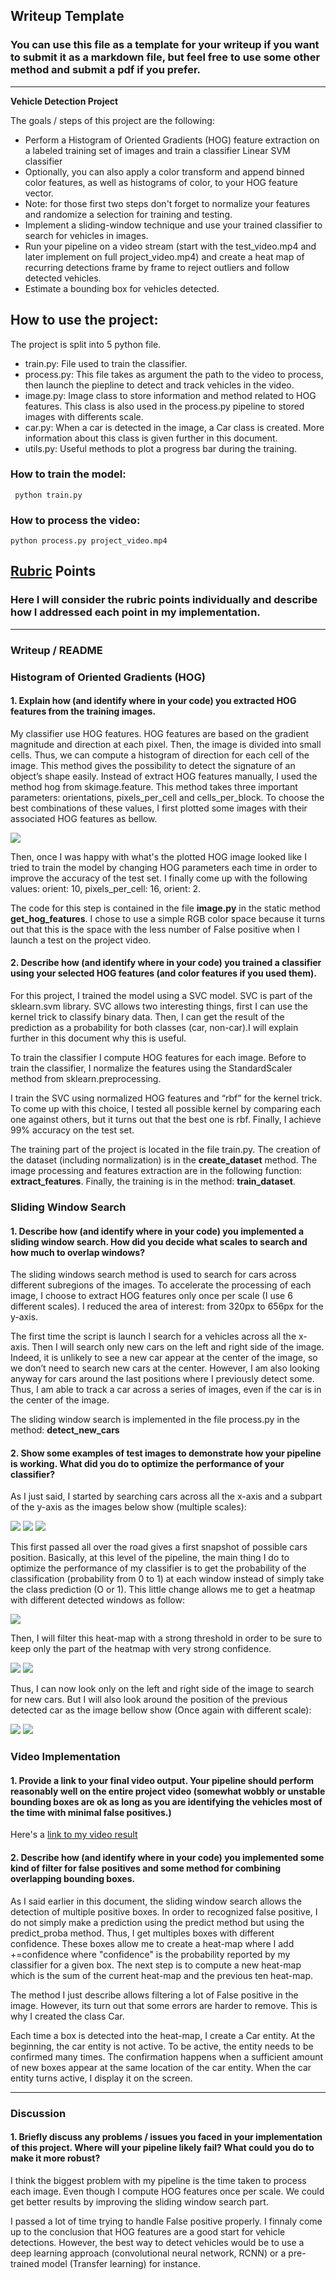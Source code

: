 ## Writeup Template
### You can use this file as a template for your writeup if you want to submit it as a markdown file, but feel free to use some other method and submit a pdf if you prefer.

---

**Vehicle Detection Project**

The goals / steps of this project are the following:

* Perform a Histogram of Oriented Gradients (HOG) feature extraction on a labeled training set of images and train a classifier Linear SVM classifier
* Optionally, you can also apply a color transform and append binned color features, as well as histograms of color, to your HOG feature vector.
* Note: for those first two steps don't forget to normalize your features and randomize a selection for training and testing.
* Implement a sliding-window technique and use your trained classifier to search for vehicles in images.
* Run your pipeline on a video stream (start with the test_video.mp4 and later implement on full project_video.mp4) and create a heat map of recurring detections frame by frame to reject outliers and follow detected vehicles.
* Estimate a bounding box for vehicles detected.

## How to use the project: 

The project is split into 5 python file.

* train.py: File used to train the classifier.
* process.py: This file takes as argument the path to the video to process, then launch the piepline to detect and track vehicles in the video.
* image.py: Image class to store information and method related to HOG features. This class is also used in the process.py pipeline to stored images with differents scale.
* car.py: When a car is detected in the image, a Car class is created. More information about this class is given further in this document.
* utils.py: Useful methods to plot a progress bar during the training.
 
### How to train the model:
`
  python train.py
`

### How to process the video:
`
  python process.py project_video.mp4
`

## [Rubric](https://review.udacity.com/#!/rubrics/513/view) Points
### Here I will consider the rubric points individually and describe how I addressed each point in my implementation.  

---
### Writeup / README

### Histogram of Oriented Gradients (HOG)

#### 1. Explain how (and identify where in your code) you extracted HOG features from the training images.

My classifier use HOG features. HOG features are based on the gradient magnitude and direction at each pixel. Then, the image is divided into small cells. Thus, we can compute a histogram of direction for each cell of the image. This method gives the possibility to detect the signature of an object’s shape easily. Instead of extract HOG features manually, I used the method hog from skimage.feature. This method takes three important parameters: orientations, pixels_per_cell and cells_per_block. To choose the best combinations of these values, I first plotted some images with their associated HOG features as bellow.

<img src="img/hog_exemple.png" />

Then, once I was happy with what's the plotted HOG image looked like I tried to train the model by changing HOG parameters each time in order to improve the accuracy of the test set. I finally come up with the following values: orient: 10, pixels_per_cell: 16, orient: 2.

The code for this step is contained in the file <b>image.py</b> in the static method <b>get_hog_features</b>. I chose to use a simple RGB color space because it turns out that this is the space with the less number of False positive when I launch a test on the project video.

#### 2. Describe how (and identify where in your code) you trained a classifier using your selected HOG features (and color features if you used them).

For this project, I trained the model using a SVC model. SVC is part of the sklearn.svm library. SVC allows two interesting things, first I can use the kernel trick to classify binary data. Then, I can get the result of the prediction as a probability for both classes (car, non-car).I will explain further in this document why this is useful.

To train the classifier I compute HOG features for each image. Before to train the classifier, I normalize the features using the StandardScaler method from sklearn.preprocessing.

I train the SVC using normalized HOG features and “rbf” for the kernel trick. To come up with this choice, I tested all possible kernel by comparing each one against others, but it turns out that the best one is rbf. Finally, I achieve 99% accuracy on the test set.

The training part of the project is located in the file train.py. The creation of the dataset (including normalization) is in the <b>create_dataset</b> method. The image processing and features extraction are in the following function: <b>extract_features</b>. Finally, the training is in the method: <b>train_dataset</b>.

### Sliding Window Search

#### 1. Describe how (and identify where in your code) you implemented a sliding window search.  How did you decide what scales to search and how much to overlap windows?

The sliding windows search method is used to search for cars across different subregions of the images. To accelerate the processing of each image, I choose to extract HOG features only once per scale (I use 6 different scales). I reduced the area of interest: from 320px to 656px for the y-axis.

The first time the script is launch I search for a vehicles across all the x-axis. Then I will search only new cars on the left and right side of the image. Indeed, it is unlikely to see a new car appear at the center of the image, so we don’t need to search new cars at the center. However, I am also looking anyway for cars around the last positions where I previously detect some. Thus, I am able to track a car across a series of images, even if the car is in the center of the image.

The sliding window search is implemented in the file process.py in the method: <b>detect_new_cars</b>

#### 2. Show some examples of test images to demonstrate how your pipeline is working.  What did you do to optimize the performance of your classifier?

As I just said, I started by searching cars across all the x-axis and a subpart of the y-axis as the images below  show (multiple scales):

<img src="img/first_shot.png" />
<img src="img/first_shot_s2.png" />
<img src="img/first_shot_s3.png" />

This first passed all over the road gives a first snapshot of possible cars position. Basically, at this level of the pipeline, the main thing I do to optimize the performance of my classifier is to get the probability of the classification (probability from 0 to 1) at each window instead of simply take the class prediction (O or 1). This little change allows me to get a heatmap with different detected windows as follow:

<img src="img/heat-map.png" />

Then, I will filter this heat-map with a strong threshold in order to be sure to keep only the part of the heatmap with very strong confidence.

<img src="img/heat-map2.png" />
<img src="img/detected_car.png" />

Thus, I can now look only on the left and right side of the image to search for new cars. But I will also look around the position of the previous detected car as the image bellow show (Once again with different scale):

<img src="img/second_shot.png" />
<img src="img/second_shot_2.png" />

### Video Implementation

#### 1. Provide a link to your final video output.  Your pipeline should perform reasonably well on the entire project video (somewhat wobbly or unstable bounding boxes are ok as long as you are identifying the vehicles most of the time with minimal false positives.)
Here's a [link to my video result](./output.mp4)

#### 2. Describe how (and identify where in your code) you implemented some kind of filter for false positives and some method for combining overlapping bounding boxes.

As I said earlier in this document, the sliding window search allows the detection of multiple positive boxes. In order to recognized false positive, I do not simply make a prediction using the predict method but using the predict_proba method. Thus, I get multiples boxes with different confidence. These boxes allow me to create a heat-map where I add +=confidence where "confidence" is the probability reported by my classifier for a given box. The next step is to compute a new heat-map which is the sum of the current heat-map and the previous ten heat-map. 

The method I just describe allows filtering a lot of False positive in the image. However, its turn out that some errors are harder to remove. This is why I created the class Car. 

Each time a box is detected into the heat-map, I create a Car entity. At the beginning, the car entity is not active. To be active, the entity needs to be confirmed many times. The confirmation happens when a sufficient amount of new boxes appear at the same location of the car entity. When the car entity turns active, I display it on the screen.

---

### Discussion

#### 1. Briefly discuss any problems / issues you faced in your implementation of this project.  Where will your pipeline likely fail?  What could you do to make it more robust?

I think the biggest problem with my pipeline is the time taken to process each image. Even though I compute HOG features once per scale. We could get better results by improving the sliding window search part. 

I passed a lot of time trying to handle False positive properly. I finnaly come up to the conclusion that HOG features are a good start for vehicle detections. However, the best way to detect vehicles would be to use a deep learning approach (convolutional neural network, RCNN) or a pre-trained model (Transfer learning) for instance.
